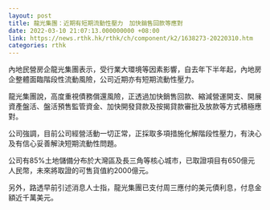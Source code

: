 ```yaml
---
layout: post
title: 龍光集團：近期有短期流動性壓力　加快銷售回款等應對
date: 2022-03-10 21:07:13.000000000 +08:00
link: https://news.rthk.hk/rthk/ch/component/k2/1638273-20220310.htm
categories: rthk
---
```


內地民營房企龍光集團表示，受行業大環境等因素影響，自去年下半年起，內地房企整體面臨階段性流動風險，公司近期亦有短期流動性壓力。

龍光集團說，高度重視債務償還風險，正透過加快銷售回款、縮減營運開支、開展資產盤活、盤活預售監管資金、加快開發貸款及按揭貸款審批及放款等方式積極應對。

公司強調，目前公司經營活動一切正常，正採取多項措施化解階段性壓力，有決心及有信心妥善解決短期流動性問題。

公司有85%土地儲備分布於大灣區及長三角等核心城市，已取證項目有650億元人民幣，未來將取證的可售貨值約2000億元。

另外，路透早前引述消息人士指，龍光集團已支付周三應付的美元債利息，付息金額近千萬美元。
